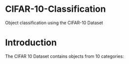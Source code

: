 # CIFAR-10-Classification
Object classification using the CIFAR-10 Dataset

# Introduction
The CIFAR 10 Dataset contains objects from 10 categories:
